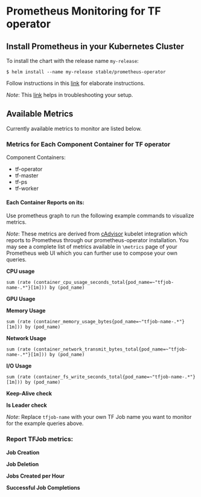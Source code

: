 # Prometheus Monitoring for TF operator

## Install Prometheus in your Kubernetes Cluster
To install the chart with the release name `my-release`:

```console
$ helm install --name my-release stable/prometheus-operator
```

Follow instructions in this [link](https://github.com/helm/charts/blob/master/stable/prometheus-operator/README.md#installing-the-chart) for elaborate instructions.

*Note*: This [link](https://github.com/coreos/prometheus-operator/blob/master/Documentation/troubleshooting.md) helps in troubleshooting your setup.

## Available Metrics

Currently available metrics to monitor are listed below.

### Metrics for Each Component Container for TF operator

Component Containers:
* tf-operator
* tf-master
* tf-ps
* tf-worker

#### Each Container Reports on its:

Use prometheus graph to run the following example commands to visualize metrics.

*Note*: These metrics are derived from [cAdvisor](https://github.com/google/cadvisor) kubelet integration which reports to Prometheus through our prometheus-operator installation. You may see a complete list of metrics available in `\metrics` page of your Prometheus web UI which you can further use to compose your own queries.

**CPU usage**
```
sum (rate (container_cpu_usage_seconds_total{pod_name=~"tfjob-name-.*"}[1m])) by (pod_name)
```

**GPU Usage**

**Memory Usage**
```
sum (rate (container_memory_usage_bytes{pod_name=~"tfjob-name-.*"}[1m])) by (pod_name)
```

**Network Usage**
```
sum (rate (container_network_transmit_bytes_total{pod_name=~"tfjob-name-.*"}[1m])) by (pod_name)
```

**I/O Usage**
```
sum (rate (container_fs_write_seconds_total{pod_name=~"tfjob-name-.*"}[1m])) by (pod_name)
```

**Keep-Alive check**

**Is Leader check**

*Note*: Replace `tfjob-name` with your own TF Job name you want to monitor for the example queries above.

### Report TFJob metrics:

**Job Creation**

**Job Deletion**

**Jobs Created per Hour**

**Successful Job Completions**
